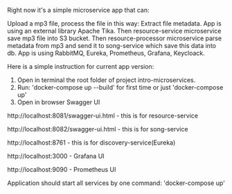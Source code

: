 Right now it's a simple microservice app that can:

Upload a mp3 file, process the file in this way:
Extract file metadata. App is using an external library Apache Tika.
Then resource-service microservice save mp3 file into S3 bucket. Then resource-processor 
microservice parse metadata from mp3 and send it to song-service which save this data into db.
App is using RabbitMQ, Eureka, Prometheus, Grafana, Keycloack.

Here is a simple instruction for current app version:
1. Open in terminal the root folder of project intro-microservices.
2. Run: 'docker-compose up --build' for first time or just 'docker-compose up'
3. Open in browser Swagger UI

http://localhost:8081/swagger-ui.html - this is for resource-service

http://localhost:8082/swagger-ui.html - this is for song-service

http://localhost:8761 - this is for discovery-service(Eureka)

http://localhost:3000 - Grafana UI

http://localhost:9090 - Prometheus UI

Application should start all services by one command: 'docker-compose up'
